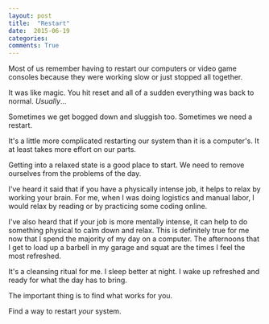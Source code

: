 ```yaml
---
layout: post
title:  "Restart"
date:  2015-06-19
categories:
comments: True
---
```


Most of us remember having to restart our computers or video game consoles because they were working slow or just stopped all together.

It was like magic. You hit reset and all of a sudden everything was back to normal. *Usually*...

Sometimes we get bogged down and sluggish too. Sometimes we need a restart.

It's a little more complicated restarting our system than it is a computer's. It at least takes more effort on our parts.

Getting into a relaxed state is a good place to start. We need to remove ourselves from the problems of the day.

I've heard it said that if you have a physically intense job, it helps to relax by working your brain. For me, when I was doing logistics and manual labor, I would relax by reading or by practicing some coding online.

I've also heard that if your job is more mentally intense, it can help to do something physical to calm down and relax. This is definitely true for me now that I spend the majority of my day on a computer. The afternoons that I get to load up a barbell in my garage and squat are the times I feel the most refreshed.

It's a cleansing ritual for me. I sleep better at night. I wake up refreshed and ready for what the day has to bring.

The important thing is to find what works for you.

Find a way to restart *your* system.
